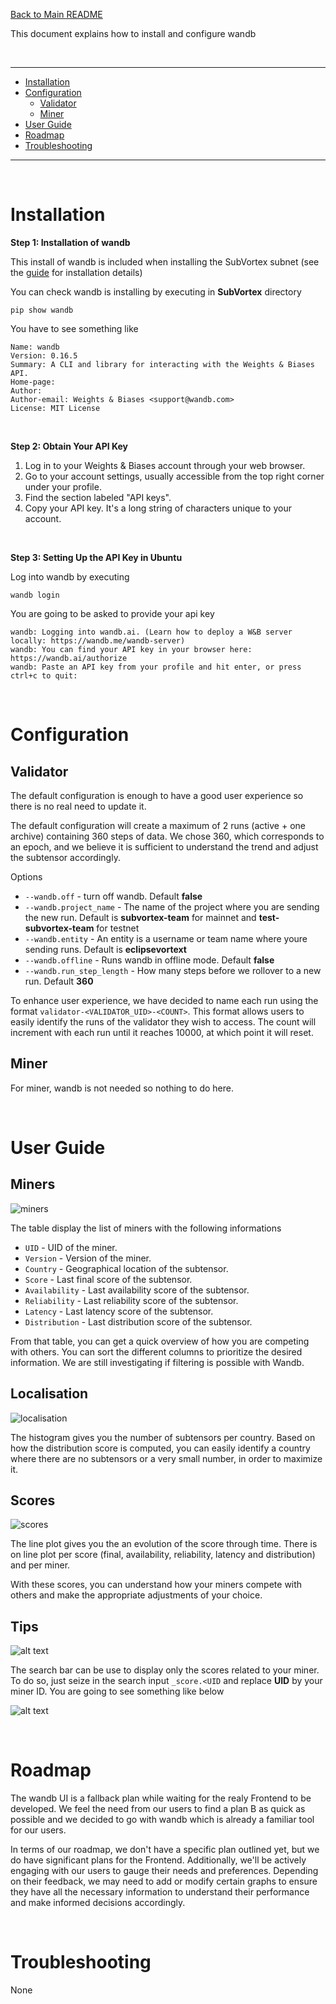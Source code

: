 [Back to Main README](../../README.md)

This document explains how to install and configure wandb

<br />

---

- [Installation](#intasllation)
- [Configuration](#configuration)
  - [Validator](#configuration-validator)
  - [Miner](#configuration-miner)
- [User Guide](#user-guide)
- [Roadmap](#roadmap)
- [Troubleshooting](#troubleshooting)

---

<br />

# Installation

**Step 1: Installation of wandb**

This install of wandb is included when installing the SubVortex subnet (see the [guide](../../scripts/subnet/README.md) for installation details)

You can check wandb is installing by executing in **SubVortex** directory

```
pip show wandb
```

You have to see something like

```
Name: wandb
Version: 0.16.5
Summary: A CLI and library for interacting with the Weights & Biases API.
Home-page:
Author:
Author-email: Weights & Biases <support@wandb.com>
License: MIT License
```

<br />

**Step 2: Obtain Your API Key**

1. Log in to your Weights & Biases account through your web browser.
2. Go to your account settings, usually accessible from the top right corner under your profile.
3. Find the section labeled "API keys".
4. Copy your API key. It's a long string of characters unique to your account.

<br />

**Step 3: Setting Up the API Key in Ubuntu**

Log into wandb by executing

```
wandb login
```

You are going to be asked to provide your api key

```
wandb: Logging into wandb.ai. (Learn how to deploy a W&B server locally: https://wandb.me/wandb-server)
wandb: You can find your API key in your browser here: https://wandb.ai/authorize
wandb: Paste an API key from your profile and hit enter, or press ctrl+c to quit:
```

<br />

# Configuration

## Validator

The default configuration is enough to have a good user experience so there is no real need to update it.

The default configuration will create a maximum of 2 runs (active + one archive) containing 360 steps of data. We chose 360, which corresponds to an epoch, and we believe it is sufficient to understand the trend and adjust the subtensor accordingly.

Options

- `--wandb.off` - turn off wandb. Default **false**
- `--wandb.project_name` - The name of the project where you are sending the new run. Default is **subvortex-team** for mainnet and **test-subvortex-team** for testnet
- `--wandb.entity` - An entity is a username or team name where youre sending runs. Default is **eclipsevortext**
- `--wandb.offline` - Runs wandb in offline mode. Default **false**
- `--wandb.run_step_length` - How many steps before we rollover to a new run. Default **360**

To enhance user experience, we have decided to name each run using the format `validator-<VALIDATOR_UID>-<COUNT>`. This format allows users to easily identify the runs of the validator they wish to access. The count will increment with each run until it reaches 10000, at which point it will reset.

## Miner

For miner, wandb is not needed so nothing to do here.

<br />

# User Guide

## Miners

![miners](wandb-miners.png)

The table display the list of miners with the following informations

- `UID` - UID of the miner.
- `Version` - Version of the miner.
- `Country` - Geographical location of the subtensor.
- `Score` - Last final score of the subtensor.
- `Availability` - Last availability score of the subtensor.
- `Reliability` - Last reliability score of the subtensor.
- `Latency` - Last latency score of the subtensor.
- `Distribution` - Last distribution score of the subtensor.

From that table, you can get a quick overview of how you are competing with others. You can sort the different columns to prioritize the desired information. We are still investigating if filtering is possible with Wandb.

## Localisation

![localisation](wandb-distribution.png)

The histogram gives you the number of subtensors per country. Based on how the distribution score is computed, you can easily identify a country where there are no subtensors or a very small number, in order to maximize it.

## Scores

![scores](wandb-scores.png)

The line plot gives you the an evolution of the score through time. There is on line plot per score (final, availability, reliability, latency and distribution) and per miner.

With these scores, you can understand how your miners compete with others and make the appropriate adjustments of your choice.

## Tips

![alt text](wandb-search-bar.png)

The search bar can be use to display only the scores related to your miner. To do so, just seize in the search input `_score.<UID` and replace **UID** by your miner ID. You are going to see something like below

![alt text](wandb-search.png)

<br />

# Roadmap

The wandb UI is a fallback plan while waiting for the realy Frontend to be developed. We feel the need from our users to find a plan B as quick as possible and we decided to go with wandb which is already a familiar tool for our users.

In terms of our roadmap, we don't have a specific plan outlined yet, but we do have significant plans for the Frontend. Additionally, we'll be actively engaging with our users to gauge their needs and preferences. Depending on their feedback, we may need to add or modify certain graphs to ensure they have all the necessary information to understand their performance and make informed decisions accordingly.

<br />

# Troubleshooting

None
